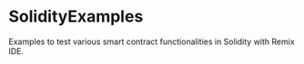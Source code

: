 # SolidityExamples
Examples to test various smart contract functionalities in Solidity with Remix IDE.

